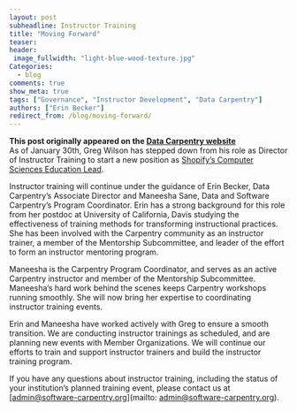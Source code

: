 ```yaml
---
layout: post  
subheadline: Instructor Training   
title: "Moving Forward"  
teaser:  
header:  
 image_fullwidth: "light-blue-wood-texture.jpg"  
Categories:  
  - blog  
comments: true  
show_meta: true    
tags: ["Governance", "Instructor Development", "Data Carpentry"]
authors: ["Erin Becker"]    
redirect_from: /blog/moving-forward/
--- 
```


**This post originally appeared on the [Data Carpentry website](https://datacarpentry.org)**  
As of January 30th, Greg Wilson has stepped down from his role as Director of Instructor Training to start a new position as 
[Shopify’s Computer Sciences Education Lead](https://software-carpentry.org/blog/2016/12/next-steps.html).  

Instructor training will continue under the guidance of Erin Becker, Data Carpentry’s Associate Director and Maneesha Sane, 
Data and Software Carpentry’s Program Coordinator. Erin has a strong background for this role from her postdoc at University of 
California, Davis studying the effectiveness of training methods for transforming instructional practices. She has been involved 
with the Carpentry community as an instructor trainer, a member of the Mentorship Subcommittee, and leader of the effort to form an 
instructor mentoring program.  

Maneesha is the Carpentry Program Coordinator, and serves as an active Carpentry instructor and member of the Mentorship Subcommittee. 
Maneesha’s hard work behind the scenes keeps Carpentry workshops running smoothly. She will now bring her expertise to coordinating 
instructor training events.  

Erin and Maneesha have worked actively with Greg to ensure a smooth transition. We are conducting instructor trainings as scheduled, 
and are planning new events with Member Organizations. We will continue our efforts to train and support instructor trainers and build
the instructor training program.    

If you have any questions about instructor training, including the status of your institution’s planned training event, please contact
us at [admin@software-carpentry.org](mailto: admin@software-carpentry.org).   
